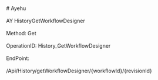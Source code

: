 <br>#     Ayehu</br>
<br>AY HistoryGetWorkflowDesigner</br>
<br>Method: Get</br>
<br>OperationID: History_GetWorkflowDesigner</br>
<br>EndPoint:</br>
<br>/Api/History/getWorkflowDesigner/{workflowId}/{revisionId}</br>
